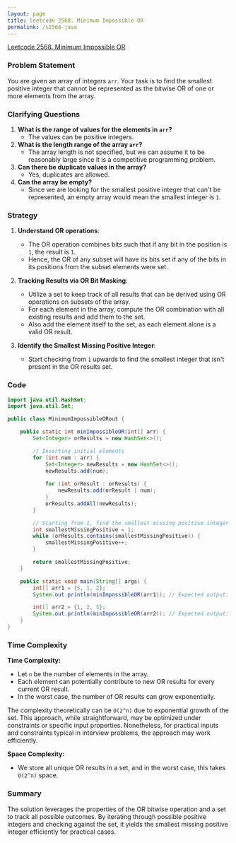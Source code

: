 ```yaml
---
layout: page
title: leetcode 2568. Minimum Impossible OR
permalink: /s2568-java
---
```

[Leetcode 2568. Minimum Impossible OR](https://algoadvance.github.io/algoadvance/l2568)
### Problem Statement

You are given an array of integers `arr`. Your task is to find the smallest positive integer that cannot be represented as the bitwise OR of one or more elements from the array.

### Clarifying Questions

1. **What is the range of values for the elements in `arr`?**
   - The values can be positive integers.
2. **What is the length range of the array `arr`?**
   - The array length is not specified, but we can assume it to be reasonably large since it is a competitive programming problem.
3. **Can there be duplicate values in the array?**
   - Yes, duplicates are allowed.
4. **Can the array be empty?**
   - Since we are looking for the smallest positive integer that can't be represented, an empty array would mean the smallest integer is `1`.

### Strategy

1. **Understand OR operations**:
   - The OR operation combines bits such that if any bit in the position is `1`, the result is `1`.
   - Hence, the OR of any subset will have its bits set if any of the bits in its positions from the subset elements were set.

2. **Tracking Results via OR Bit Masking**:
   - Utilize a set to keep track of all results that can be derived using OR operations on subsets of the array.
   - For each element in the array, compute the OR combination with all existing results and add them to the set.
   - Also add the element itself to the set, as each element alone is a valid OR result.

3. **Identify the Smallest Missing Positive Integer**:
   - Start checking from `1` upwards to find the smallest integer that isn't present in the OR results set.

### Code
```java
import java.util.HashSet;
import java.util.Set;

public class MinimumImpossibleORout {

    public static int minImpossibleOR(int[] arr) {
        Set<Integer> orResults = new HashSet<>();

        // Inserting initial elements
        for (int num : arr) {
            Set<Integer> newResults = new HashSet<>();
            newResults.add(num);
            
            for (int orResult : orResults) {
                newResults.add(orResult | num);
            }
            orResults.addAll(newResults);
        }

        // Starting from 1, find the smallest missing positive integer
        int smallestMissingPositive = 1;
        while (orResults.contains(smallestMissingPositive)) {
            smallestMissingPositive++;
        }

        return smallestMissingPositive;
    }

    public static void main(String[] args) {
        int[] arr1 = {5, 1, 2};
        System.out.println(minImpossibleOR(arr1)); // Expected output: 4

        int[] arr2 = {1, 2, 3};
        System.out.println(minImpossibleOR(arr2)); // Expected output: 7
    }
}
```

### Time Complexity

**Time Complexity:**
- Let `n` be the number of elements in the array.
- Each element can potentially contribute to new OR results for every current OR result.
- In the worst case, the number of OR results can grow exponentially.

The complexity theoretically can be `O(2^n)` due to exponential growth of the set. This approach, while straightforward, may be optimized under constraints or specific input properties. Nonetheless, for practical inputs and constraints typical in interview problems, the approach may work efficiently.

**Space Complexity:**
- We store all unique OR results in a set, and in the worst case, this takes `O(2^n)` space. 

### Summary

The solution leverages the properties of the OR bitwise operation and a set to track all possible outcomes. By iterating through possible positive integers and checking against the set, it yields the smallest missing positive integer efficiently for practical cases.